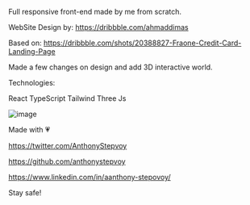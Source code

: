 Full responsive front-end made by me from scratch.

WebSite Design by: 
https://dribbble.com/ahmaddimas

Based on:
https://dribbble.com/shots/20388827-Fraone-Credit-Card-Landing-Page

Made a few changes on design and add 3D interactive world.

Technologies:

React
TypeScript
Tailwind
Three Js

![image](https://github.com/anthonystepvoy/fraone/assets/127255985/8c81064f-50a3-49eb-a95c-181a7aa38705)


Made with 💗

https://twitter.com/AnthonyStepvoy

https://github.com/anthonystepvoy

https://www.linkedin.com/in/aanthony-stepovoy/

Stay safe!
